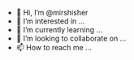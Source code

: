 - 👋 Hi, I’m @mirshisher
- 👀 I’m interested in ...
- 🌱 I’m currently learning ...
- 💞️ I’m looking to collaborate on ...
- 📫 How to reach me ...

<!---
mirshisher/mirshisher is a ✨ special ✨ repository because its `README.md` (this file) appears on your GitHub profile.
You can click the Preview link to take a look at your changes.
--->
